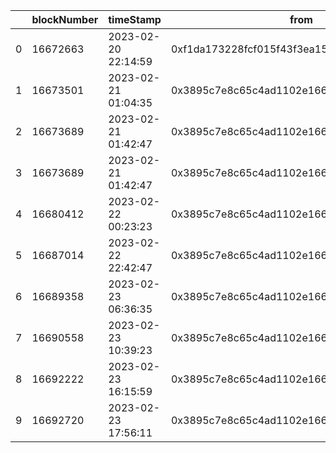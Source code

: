 |    |   blockNumber | timeStamp           | from                                       | to                                         |     value | hash                                                               |
|----|---------------|---------------------|--------------------------------------------|--------------------------------------------|-----------|--------------------------------------------------------------------|
|  0 |      16672663 | 2023-02-20 22:14:59 | 0xf1da173228fcf015f43f3ea15abbb51f0d8f1123 | 0x3895c7e8c65c4ad1102e16689a9f83b56bc67c14 | 0.0930077 | 0x9ddb2d4a61c3c9ba6b73d7228198208564e80e7055dee38bd77884482eedb02e |
|  1 |      16673501 | 2023-02-21 01:04:35 | 0x3895c7e8c65c4ad1102e16689a9f83b56bc67c14 |                                            | 0         | 0x73d60992447f221505e6c362e74d7c6e24bfc3438326c883c4a590a3e46ec005 |
|  2 |      16673689 | 2023-02-21 01:42:47 | 0x3895c7e8c65c4ad1102e16689a9f83b56bc67c14 |                                            | 0         | 0xfa12d513e7c158b2b76360aed150190f157b5006b8215242f71718f79b651b2c |
|  3 |      16673689 | 2023-02-21 01:42:47 | 0x3895c7e8c65c4ad1102e16689a9f83b56bc67c14 |                                            | 0         | 0xf4214160cc3027f342935d896a67baa3d4987689eab136dc60f3292453cdc3e6 |
|  4 |      16680412 | 2023-02-22 00:23:23 | 0x3895c7e8c65c4ad1102e16689a9f83b56bc67c14 | 0xdac17f958d2ee523a2206206994597c13d831ec7 | 0         | 0x11c8e1da654f4a37a6c4ab922b31845de33182ce93f73dafcff55394a163a1bb |
|  5 |      16687014 | 2023-02-22 22:42:47 | 0x3895c7e8c65c4ad1102e16689a9f83b56bc67c14 | 0x2b591e99afe9f32eaa6214f7b7629768c40eeb39 | 0         | 0xa8db0d322b2ff57cd839d11a13ca2a7673cb90c048708fa712334f90c70c01eb |
|  6 |      16689358 | 2023-02-23 06:36:35 | 0x3895c7e8c65c4ad1102e16689a9f83b56bc67c14 | 0xc162e59cf158c0e9aa06c4c3c66a2ce2961777ee | 0         | 0xd2b0f31616bbf76d5aa65f93f55f9771a369c90c7e419efd2536394c022388b0 |
|  7 |      16690558 | 2023-02-23 10:39:23 | 0x3895c7e8c65c4ad1102e16689a9f83b56bc67c14 | 0xc162e59cf158c0e9aa06c4c3c66a2ce2961777ee | 0         | 0x9eff9569d4b463a47ffbd79c8d781f7ca23b650a54c9ba8d8dd32a3a06ef3ecb |
|  8 |      16692222 | 2023-02-23 16:15:59 | 0x3895c7e8c65c4ad1102e16689a9f83b56bc67c14 | 0x2b591e99afe9f32eaa6214f7b7629768c40eeb39 | 0         | 0x8274b12be7972f39a0838544268e54f29b85e55c17c53a56bc6b08c9e8e86722 |
|  9 |      16692720 | 2023-02-23 17:56:11 | 0x3895c7e8c65c4ad1102e16689a9f83b56bc67c14 | 0x2b591e99afe9f32eaa6214f7b7629768c40eeb39 | 0         | 0xb928ec99b18f6882b397011891784e3c44a781ce825bcfc8b3ec00b60fa6883d |